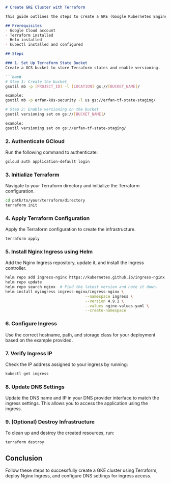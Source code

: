 ```markdown
# Create GKE Cluster with Terraform

This guide outlines the steps to create a GKE (Google Kubernetes Engine) cluster using Terraform. It includes setting up infrastructure, deploying Nginx Ingress, and configuring DNS for ingress access.

## Prerequisites
- Google Cloud account
- Terraform installed
- Helm installed
- kubectl installed and configured

## Steps

### 1. Set Up Terraform State Bucket
Create a GCS bucket to store Terraform states and enable versioning.

```bash
# Step 1: Create the bucket
gsutil mb -p [PROJECT_ID] -l [LOCATION] gs://[BUCKET_NAME]/

example:
gsutil mb -p erfan-k8s-security -l us gs://erfan-tf-state-staging/

# Step 2: Enable versioning on the bucket
gsutil versioning set on gs://[BUCKET_NAME]/

example:
gsutil versioning set on gs://erfan-tf-state-staging/

```

### 2. Authenticate GCloud
Run the following command to authenticate:

```bash
gcloud auth application-default login
```

### 3. Initialize Terraform
Navigate to your Terraform directory and initialize the Terraform configuration.

```bash
cd path/to/your/terraform/directory
terraform init
```

### 4. Apply Terraform Configuration
Apply the Terraform configuration to create the infrastructure.

```bash
terraform apply
```

### 5. Install Nginx Ingress using Helm
Add the Nginx Ingress repository, update it, and install the Ingress controller.

```bash
helm repo add ingress-nginx https://kubernetes.github.io/ingress-nginx
helm repo update
helm repo search nginx  # Find the latest version and note it down.
helm install myingress ingress-nginx/ingress-nginx \
                                   --namespace ingress \
                                   --version 4.9.1 \
                                   --values nginx-values.yaml \
                                   --create-namespace
```

### 6. Configure Ingress
Use the correct hostname, path, and storage class for your deployment based on the example provided.

### 7. Verify Ingress IP
Check the IP address assigned to your ingress by running:

```bash
kubectl get ingress
```

### 8. Update DNS Settings
Update the DNS name and IP in your DNS provider interface to match the ingress settings. This allows you to access the application using the ingress.

### 9. (Optional) Destroy Infrastructure
To clean up and destroy the created resources, run:

```bash
terraform destroy
```

## Conclusion
Follow these steps to successfully create a GKE cluster using Terraform, deploy Nginx Ingress, and configure DNS settings for ingress access.
```
